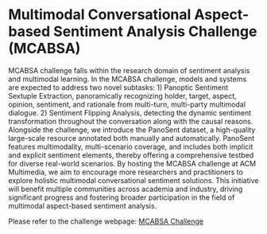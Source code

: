 # Multimodal Conversational Aspect-based Sentiment Analysis Challenge (MCABSA)

MCABSA challenge falls within the research domain of sentiment analysis and multimodal learning. In the MCABSA challenge, models and systems are expected to address two novel subtasks: 1) Panoptic Sentiment Sextuple Extraction, panoramically recognizing holder, target, aspect, opinion, sentiment, and rationale from multi-turn, multi-party multimodal dialogue. 2) Sentiment Flipping Analysis, detecting the dynamic sentiment transformation throughout the conversation along with the causal reasons. Alongside the challenge, we introduce the PanoSent dataset, a high-quality large-scale resource annotated both manually and automatically. PanoSent features multimodality, multi-scenario coverage, and includes both implicit and explicit sentiment elements, thereby offering a comprehensive testbed for diverse real-world scenarios. By hosting the MCABSA challenge at ACM Multimedia, we aim to encourage more researchers and practitioners to explore holistic multimodal conversational sentiment solutions. This initiative will benefit multiple communities across academia and industry, driving significant progress and fostering broader participation in the field of multimodal aspect-based sentiment analysis.
                        
Please refer to the challenge webpage: [MCABSA Challenge](https://panosent.github.io/MM25-challenge)
